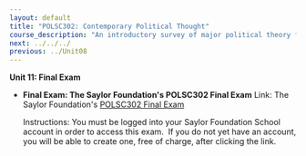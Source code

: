 ```yaml
---
layout: default
title: "POLSC302: Contemporary Political Thought"
course_description: "An introductory survey of major political theory from the 18th century to the present. Themes include governance, property ownership and redistribution, free enterprise, individual liberty, justice, and responsibility for the common welfare."
next: ../../../
previous: ../Unit08
---
```

**Unit 11: Final Exam** <span id="11"></span> 
-   **Final Exam: The Saylor Foundation's POLSC302 Final Exam**
    Link: The Saylor Foundation's [POLSC302 Final
    Exam](http://school.saylor.org/mod/quiz/view.php?id=762)  
      
     Instructions: You must be logged into your Saylor Foundation School
    account in order to access this exam.  If you do not yet have an
    account, you will be able to create one, free of charge, after
    clicking the link. 


